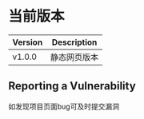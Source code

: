 # 当前版本


| Version |    Description     |
| ------- | ------------------ |
| v1.0.0  |    静态网页版本      |

## Reporting a Vulnerability

如发现项目页面bug可及时提交漏洞
